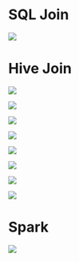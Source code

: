 # SQL Join
![](https://media.licdn.com/media-proxy/ext?w=800&h=800&f=none&hash=GsmYS5xgLS1dqW0L1hx7BD3IYuA%3D&ora=1%2CaFBCTXdkRmpGL2lvQUFBPQ%2CxAVta9Er0Vinkhwfjw8177yE41y87UNCVordEGXyD3u0qYrdf3buK5XcK7vyuV4WfH4clAJjKfL6QGTlD5W4KIK6dYhx2pXgdY27dA4BYBI3iSdF_NQ8)


# Hive Join

![](http://d2r5da613aq50s.cloudfront.net/wp-content/uploads/424127.image1.jpg)


![](http://hortonworks.com/wp-content/uploads/2013/05/sqlcompat2.png)


![](https://image.slidesharecdn.com/hwx-130916165617-phpapp02/95/hive-functions-cheat-sheet-2-638.jpg?cb=1379350843)

![](https://image.slidesharecdn.com/hwx-130916165617-phpapp02/95/hive-functions-cheat-sheet-2-638.jpg?cb=1379350843)

![](https://image.slidesharecdn.com/hwx-130916165617-phpapp02/95/hive-functions-cheat-sheet-3-638.jpg?cb=1379350843)

![](https://image.slidesharecdn.com/hwx-130916165617-phpapp02/95/hive-functions-cheat-sheet-4-638.jpg?cb=1379350843)

![](https://image.slidesharecdn.com/hwx-130916165617-phpapp02/95/hive-functions-cheat-sheet-5-638.jpg?cb=1379350843)

![](https://image.slidesharecdn.com/hwx-130916165617-phpapp02/95/hive-functions-cheat-sheet-6-638.jpg?cb=1379350843)

# Spark 

![](https://media.licdn.com/mpr/mpr/AAEAAQAAAAAAAAjQAAAAJDhhODA4MTM0LTVlYjUtNDE1MC1iOWY4LTM1YTRjZWM3NmM1OA.png)



